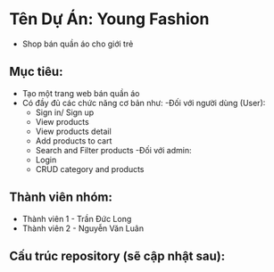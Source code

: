 # Tên Dự Án: Young Fashion
- Shop bán quần áo cho giới trẻ

## Mục tiêu:
- Tạo một trang web bán quần áo
- Có đầy đủ các chức năng cơ bản như:
  -Đối với người dùng (User):  
    + Sign in/ Sign up
    + View products
    + View products detail
    + Add products to cart
    + Search and Filter products
  -Đối với admin:
    + Login
    + CRUD category and products 
## Thành viên nhóm:
- Thành viên 1 - Trần Đức Long
- Thành viên 2 - Nguyễn Văn Luân


## Cấu trúc repository (sẽ cập nhật sau):
